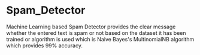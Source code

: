 # Spam_Detector
Machine Learning based Spam Detector provides the clear message whether the entered text is spam or not based on the dataset it has been trained or algorithm is used which is Naive Bayes's MultinomialNB algorithm which provides 99% accuracy. 
